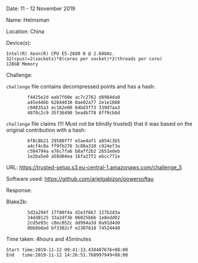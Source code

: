 Date: 11 - 12 November 2019

Name: Helmsman

Location: China

Device(s): 

```
Intel(R) Xeon(R) CPU E5-2689 0 @ 2.60GHz.
32(cpus)=2(sockets)*8(cores per socket)*2(threads per core)
128GB Memory
```

Challenge:

`challenge` file contains decompressed points and has a hash:
```
        f4425e2d eab7f60e ac7c2762 d8984da0
        a45e446b 62844038 0ae02a77 2e1e1088
        c04835a3 ec162e00 64bd3f73 339d7aa3
        4878c2c9 35f36490 5ea4b778 8ff9cb8d
```

`challenge` file claims (!!! Must not be blindly trusted) that it was based on the original contribution with a hash:
```
        6f8c8b21 29580ff7 e5ae4af1 a854c3b5
        a4cf4c8a ff9fb276 3c88a310 c924ef3a
        c504794a e76c7fa6 b8aff2b2 2651edeb
        1e2ba5e0 a58d04ea 16fa27f2 ebcc771e
```

URL: https://trusted-setup.s3.eu-central-1.amazonaws.com/challenge_5

Software used: https://github.com/arielgabizon/powersoftau

Response:

Blake2b:
```
        5d2a294f 17f80f4a d2e3f6b7 127b2d3a
        34dd8125 33a2df3b 06025b6b 1e8edd02
        2cd5e93c c0ec052c dd994a3d 0a91d4d0
        0bb8b8ad bf3382cf e2307618 74524440
```

Time taken: 4hours and 45minutes
```
Start time:2019-11-12 09:41:13.438487676+08:00
End   time:2019-11-12 14:26:51.768997949+08:00
```
